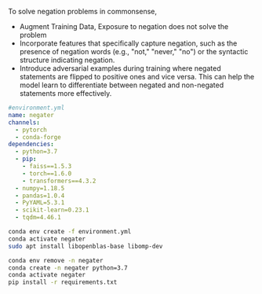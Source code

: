 To solve negation problems in commonsense, 
- Augment Training Data, Exposure to negation does not solve the problem
- Incorporate features that specifically capture negation, such as the presence of negation words (e.g., "not," "never," "no") or the syntactic structure indicating negation.
- Introduce adversarial examples during training where negated statements are flipped to positive ones and vice versa. This can help the model learn to differentiate between negated and non-negated statements more effectively.

```yml
#environment.yml
name: negater
channels:
  - pytorch
  - conda-forge
dependencies:
  - python=3.7
  - pip:
    - faiss==1.5.3
    - torch==1.6.0
    - transformers==4.3.2
  - numpy=1.18.5
  - pandas=1.0.4
  - PyYAML=5.3.1
  - scikit-learn=0.23.1
  - tqdm=4.46.1
```

```bash
conda env create -f environment.yml
conda activate negater
sudo apt install libopenblas-base libomp-dev
```

```bash
conda env remove -n negater
conda create -n negater python=3.7
conda activate negater
pip install -r requirements.txt
```